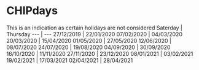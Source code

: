 # CHIPdays

This is an indication as certain holidays are not considered
Saterday | Thursday
--- | ---
27/12/2019 | 22/01/2020
07/02/2020 | 04/03/2020
20/03/2020 | 15/04/2020
01/05/2020 | 27/05/2020
12/06/2020 | 08/07/2020
24/07/2020 | 19/08/2020
04/09/2020 | 30/09/2020
16/10/2020 | 11/11/2020
27/11/2020 | 23/12/2020
08/01/2021 | 03/02/2021
19/02/2021 | 17/03/2021
02/04/2021 | 28/04/2021
